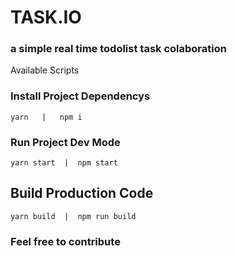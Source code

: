 # TASK.IO

### a simple real time todolist task colaboration

Available Scripts

### Install Project Dependencys
`yarn   |   npm i`

### Run Project Dev Mode
`yarn start  |  npm start`

## Build Production Code
`yarn build  |  npm run build`

### Feel free to contribute